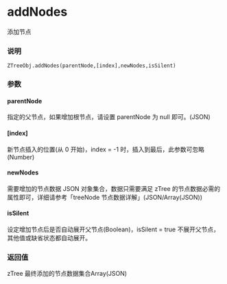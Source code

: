 # addNodes

添加节点

### 说明
    ZTreeObj.addNodes(parentNode,[index],newNodes,isSilent)

### 参数
#### parentNode
指定的父节点，如果增加根节点，请设置 parentNode 为 null 即可。(JSON)

#### [index]
新节点插入的位置(从 0 开始)，index = -1 时，插入到最后，此参数可忽略(Number)

#### newNodes
需要增加的节点数据 JSON 对象集合，数据只需要满足 zTree 的节点数据必需的属性即可，详细请参考「treeNode 节点数据详解」(JSON/Array(JSON))

#### isSilent
设定增加节点后是否自动展开父节点(Boolean)，isSilent = true 不展开父节点，其他值或缺省状态都自动展开。

### 返回值
zTree 最终添加的节点数据集合Array(JSON)
























